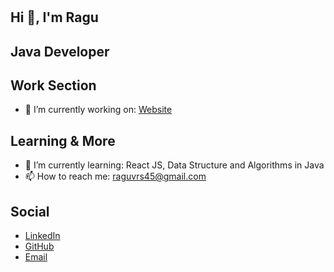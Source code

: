 # 
    
## Hi 👋, I'm Ragu
    
## Java Developer
    
## Work Section
- 🔭 I’m currently working on: [Website]()
    
## Learning & More
- 🌱 I’m currently learning: React JS, Data Structure and Algorithms in Java
- 📫 How to reach me: raguvrs45@gmail.com
    
    
## Social
- [LinkedIn](https://www.linkedin.com/in/ragu-v-06066931b)
- [GitHub](https://github.com/RaguVelu)
- [Email](raguvrs45@gmail.com)
    
